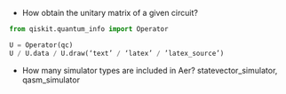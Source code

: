 - How obtain the unitary matrix of a given circuit?
```python
from qiskit.quantum_info import Operator

U = Operator(qc)
U / U.data / U.draw(‘text’ / ‘latex’ / ’latex_source’)
```
- How many simulator types are included in Aer?
statevector_simulator, qasm_simulator
